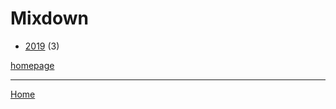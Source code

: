 # Mixdown

  * [2019](./mixdown-2019.md) (3)

[homepage](http://www.mixdownmag.com.au/)

----

[Home](../index.md)
